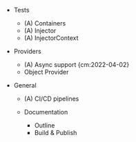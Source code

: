 
+ Tests

    + (A) Containers
    + (A) Injector
    + (A) InjectorContext

+ Providers 

    + (A) Async support {cm:2022-04-02}
    + Object Provider

+ General

    + (A) CI/CD pipelines
    + Documentation

        + Outline
        + Build & Publish

